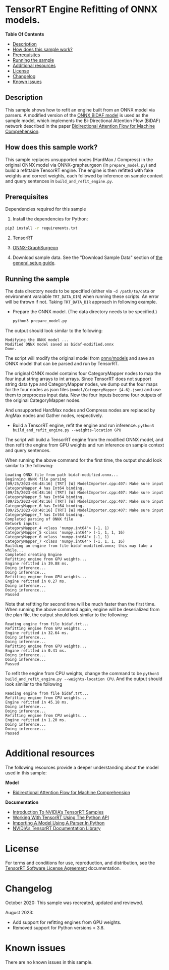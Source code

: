 # TensorRT Engine Refitting of ONNX models.

**Table Of Contents**
- [Description](#description)
- [How does this sample work?](#how-does-this-sample-work)
- [Prerequisites](#prerequisites)
- [Running the sample](#running-the-sample)
- [Additional resources](#additional-resources)
- [License](#license)
- [Changelog](#changelog)
- [Known issues](#known-issues)

## Description

This sample shows how to refit an engine built from an ONNX model via parsers. A modified version of the [ONNX BiDAF model](https://github.com/onnx/models/tree/master/text/machine_comprehension/bidirectional_attention_flow) is used as the sample model, which implements the Bi-Directional Attention Flow (BiDAF) network described in the paper [Bidirectional Attention Flow for Machine Comprehension](https://arxiv.org/abs/1611.01603).

## How does this sample work?

This sample replaces unsupported nodes (HardMax / Compress) in the original ONNX model via ONNX-graphsurgeon (in `prepare_model.py`) and build a refittable TensorRT engine.
The engine is then refitted with fake weights and correct weights, each followed by inference on sample context and query sentences in `build_and_refit_engine.py`.

## Prerequisites

Dependencies required for this sample

1. Install the dependencies for Python:
```bash
pip3 install -r requirements.txt
```

2. TensorRT

3. [ONNX-GraphSurgeon](https://github.com/NVIDIA/TensorRT/tree/main/tools/onnx-graphsurgeon)

4. Download sample data. See the "Download Sample Data" section of [the general setup guide](../README.md).

## Running the sample

The data directory needs to be specified (either via `-d /path/to/data` or environment varaiable `TRT_DATA_DIR`)
when running these scripts. An error will be thrown if not. Taking `TRT_DATA_DIR` approach in following example.

* Prepare the ONNX model. (The data directory needs to be specified.)
  ```bash
  python3 prepare_model.py
  ```

The output should look similar to the following:
```
Modifying the ONNX model ...
Modified ONNX model saved as bidaf-modified.onnx
Done.
```

The script will modify the original model from [onnx/models](https://github.com/onnx/models/raw/c02f8c8699fc12273649e658b8d2a1a8e32a35d0/text/machine_comprehension/bidirectional_attention_flow/model/bidaf-9.onnx) and save an ONNX model that can be parsed and run by TensorRT.

The original ONNX model contains four CategoryMapper nodes to map the four input string arrays to int arrays.
Since TensorRT does not support string data type and CategoryMapper nodes, we dump out the four maps for the four nodes as json files (`model/CategoryMapper_{4-6}.json`) and use them to preprocess input data.
Now the four inputs become four outputs of the original CategoryMapper nodes.

And unsupported HardMax nodes and Compress nodes are replaced by ArgMax nodes and Gather nodes, respectively.


* Build a TensorRT engine, refit the engine and run inference.
`python3 build_and_refit_engine.py --weights-location GPU`

The script will build a TensorRT engine from the modified ONNX model, and then refit the engine from GPU weights and run inference on sample context and query sentences.

When running the above command for the first time, the output should look similar to the following:
```
Loading ONNX file from path bidaf-modified.onnx...
Beginning ONNX file parsing
[09/25/2023-08:48:16] [TRT] [W] ModelImporter.cpp:407: Make sure input CategoryMapper_4 has Int64 binding.
[09/25/2023-08:48:16] [TRT] [W] ModelImporter.cpp:407: Make sure input CategoryMapper_5 has Int64 binding.
[09/25/2023-08:48:16] [TRT] [W] ModelImporter.cpp:407: Make sure input CategoryMapper_6 has Int64 binding.
[09/25/2023-08:48:16] [TRT] [W] ModelImporter.cpp:407: Make sure input CategoryMapper_7 has Int64 binding.
Completed parsing of ONNX file
Network inputs:
CategoryMapper_4 <class 'numpy.int64'> (-1, 1)
CategoryMapper_5 <class 'numpy.int64'> (-1, 1, 1, 16)
CategoryMapper_6 <class 'numpy.int64'> (-1, 1)
CategoryMapper_7 <class 'numpy.int64'> (-1, 1, 1, 16)
Building an engine from file bidaf-modified.onnx; this may take a while...
Completed creating Engine
Refitting engine from GPU weights...
Engine refitted in 39.88 ms.
Doing inference...
Doing inference...
Refitting engine from GPU weights...
Engine refitted in 0.27 ms.
Doing inference...
Doing inference...
Passed
```

Note that refitting for second time will be much faster than the first time.
When running the above command again, engine will be deserialized from the plan file, the output should look similar to the following:
```
Reading engine from file bidaf.trt...
Refitting engine from GPU weights...
Engine refitted in 32.64 ms.
Doing inference...
Doing inference...
Refitting engine from GPU weights...
Engine refitted in 0.41 ms.
Doing inference...
Doing inference...
Passed
```

To refit the engine from CPU weights, change the command to be `python3 build_and_refit_engine.py --weights-location CPU`. And the output should look similar to the following
```
Reading engine from file bidaf.trt...
Refitting engine from CPU weights...
Engine refitted in 45.18 ms.
Doing inference...
Doing inference...
Refitting engine from CPU weights...
Engine refitted in 1.20 ms.
Doing inference...
Doing inference...
Passed
```

# Additional resources

The following resources provide a deeper understanding about the model used in this sample:

**Model**
- [Bidirectional Attention Flow for Machine Comprehension](https://arxiv.org/abs/1611.01603)

**Documentation**
- [Introduction To NVIDIA’s TensorRT Samples](https://docs.nvidia.com/deeplearning/sdk/tensorrt-sample-support-guide/index.html#samples)
- [Working With TensorRT Using The Python API](https://docs.nvidia.com/deeplearning/sdk/tensorrt-developer-guide/index.html#python_topics)
- [Importing A Model Using A Parser In Python](https://docs.nvidia.com/deeplearning/sdk/tensorrt-developer-guide/index.html#import_model_python)
- [NVIDIA’s TensorRT Documentation Library](https://docs.nvidia.com/deeplearning/sdk/tensorrt-archived/index.html)

# License

For terms and conditions for use, reproduction, and distribution, see the [TensorRT Software License Agreement](https://docs.nvidia.com/deeplearning/sdk/tensorrt-sla/index.html) documentation.

# Changelog

October 2020: This sample was recreated, updated and reviewed.

August 2023: 
  - Add support for refitting engines from GPU weights.
  - Removed support for Python versions < 3.8.

# Known issues

There are no known issues in this sample.

